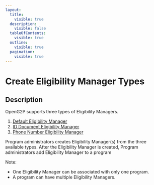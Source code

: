 ```yaml
---
layout:
  title:
    visible: true
  description:
    visible: false
  tableOfContents:
    visible: true
  outline:
    visible: true
  pagination:
    visible: true
---
```


# Create Eligibility Manager Types

## Description

OpenG2P supports three types of Eligibility Managers.

1. [Default Eligibility Manager](create-default-eligibility-manager.md)
2. [ID Document Eligibility Manager](copy-of-create-id-document-eligibility-manager.md)
3. [Phone Number Eligibility Manager](https://app.gitbook.com/o/bnTr6Kp4z4CXR4QVIPSa/s/JZcdob2emEcLMvLyIxqT/\~/changes/169/pbms/features/eligibility/user-guides/create-eligibility-manager-1/create-phone-number-eligibility-manager)

Program administrators creates Eligibility Manager(s) from the three available types. After the Eligibility Manager is created, Program administrators add Eligibility Manager to a program

Note:&#x20;

* One Eligibility Manager can be associated with only one program.
* A program can have multiple Eligibility Managers.
